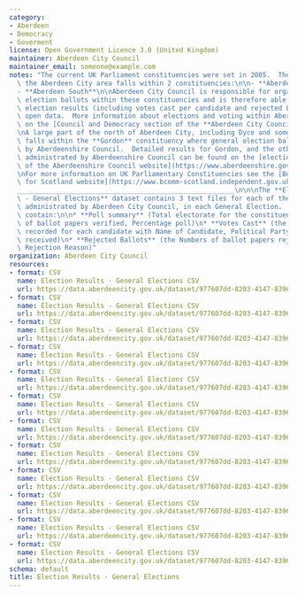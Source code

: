 ```yaml
---
category:
- Aberdeen
- Democracy
- Goverment
license: Open Government Licence 3.0 (United Kingdom)
maintainer: Aberdeen City Council
maintainer_email: someone@example.com
notes: "The current UK Parliament constituencies were set in 2005.  The majority of\
  \ the Aberdeen City area falls within 2 constituencies:\n\n- **Aberdeen North**\n\
  - **Aberdeen South**\n\nAberdeen City Council is responsible for organising general\
  \ election ballots within these constituencies and is therefore able to share the\
  \ election results (including votes cast per candidate and rejected ballots) as\
  \ open data.  More information about elections and voting within Aberdeen is available\
  \ on the [Council and Democracy section of the **Aberdeen City Council** website](https://www.aberdeencity.gov.uk/services/council-and-democracy).\n\
  \nA large part of the north of Aberdeen City, including Dyce and some parts of Bucksburn,\
  \ falls within the **Gordon** constituency where general election ballots are administrated\
  \ by Aberdeenshire Council.  Detailed results for Gordon, and the other constituencies\
  \ administrated by Aberdeenshire Council can be found on the [elections section\
  \ of the Aberdeenshire Council website](https://www.aberdeenshire.gov.uk/council-and-democracy/elections/).\n\
  \nFor more information on UK Parliamentary Constituencies see the [Boundary Commission\
  \ for Scotland website](https://www.bcomm-scotland.independent.gov.uk/).   \n\n\
  _______________________________________________________\n\n\nThe **Election Results\
  \ - General Elections** dataset contains 3 text files for each of the Aberdeen constituencies\
  \ administrated by Aberdeen City Council, in each General Election.  These files\
  \ contain:\n\n* **Poll summary** (Total electorate for the constituency, Number\
  \ of ballot papers verified, Percentage poll)\n* **Votes Cast** (the Number of votes\
  \ recorded for each candidate with Name of Candidate, Political Party, Total Votes\
  \ received)\n* **Rejected Ballots** (the Numbers of ballot papers rejected for each\
  \ Rejection Reason)"
organization: Aberdeen City Council
resources:
- format: CSV
  name: Election Results - General Elections CSV
  url: https://data.aberdeencity.gov.uk/dataset/977607dd-8203-4147-8396-c11c0e346f60/resource/1e892e6a-4aae-49c8-9371-78f57f7bc78a/download/ge2019-abnorth-poll-summary.csv
- format: CSV
  name: Election Results - General Elections CSV
  url: https://data.aberdeencity.gov.uk/dataset/977607dd-8203-4147-8396-c11c0e346f60/resource/284ca5b8-888e-4bd4-af35-7bfe0b65ea38/download/ge2019-absouth-poll-summary.csv
- format: CSV
  name: Election Results - General Elections CSV
  url: https://data.aberdeencity.gov.uk/dataset/977607dd-8203-4147-8396-c11c0e346f60/resource/cea02ea5-eae0-444f-bc8a-6bc73687ae28/download/ge2019-abnorth-votes-cast.csv
- format: CSV
  name: Election Results - General Elections CSV
  url: https://data.aberdeencity.gov.uk/dataset/977607dd-8203-4147-8396-c11c0e346f60/resource/f32d9103-e3a6-43d6-aa2c-7e7f086860b3/download/ge2019-absouth-votes-cast.csv
- format: CSV
  name: Election Results - General Elections CSV
  url: https://data.aberdeencity.gov.uk/dataset/977607dd-8203-4147-8396-c11c0e346f60/resource/15871e21-59da-407b-b2b6-f19f1cbe0d3d/download/ge2019-abnorth-rejected-ballots.csv
- format: CSV
  name: Election Results - General Elections CSV
  url: https://data.aberdeencity.gov.uk/dataset/977607dd-8203-4147-8396-c11c0e346f60/resource/b56920cc-e9a4-4e1c-ac0e-9d053ce0d61f/download/ge2019-absouth-rejected-ballots.csv
- format: CSV
  name: Election Results - General Elections CSV
  url: https://data.aberdeencity.gov.uk/dataset/977607dd-8203-4147-8396-c11c0e346f60/resource/f0ac28aa-bdc6-496c-adb3-4c88980f97cc/download/ge2017-abnorth-poll-summary.csv
- format: CSV
  name: Election Results - General Elections CSV
  url: https://data.aberdeencity.gov.uk/dataset/977607dd-8203-4147-8396-c11c0e346f60/resource/066c25e5-a824-4c21-8286-6fe474cbcdc0/download/ge2017-absouth-poll-summary.csv
- format: CSV
  name: Election Results - General Elections CSV
  url: https://data.aberdeencity.gov.uk/dataset/977607dd-8203-4147-8396-c11c0e346f60/resource/92196bfa-0f2f-4932-9e24-0a62f5be0d9b/download/ge2017-abnorth-votes-cast.csv
- format: CSV
  name: Election Results - General Elections CSV
  url: https://data.aberdeencity.gov.uk/dataset/977607dd-8203-4147-8396-c11c0e346f60/resource/9cba77e4-2bb8-4ccb-85bb-603802dbe8d3/download/ge2017-absouth-votes-cast.csv
- format: CSV
  name: Election Results - General Elections CSV
  url: https://data.aberdeencity.gov.uk/dataset/977607dd-8203-4147-8396-c11c0e346f60/resource/a161e976-f27b-41f2-a342-b9a6b1e91ee1/download/ge2017-abnorth-rejected-ballots.csv
- format: CSV
  name: Election Results - General Elections CSV
  url: https://data.aberdeencity.gov.uk/dataset/977607dd-8203-4147-8396-c11c0e346f60/resource/f24cdce6-7cfb-4f02-a942-5a394a0ab579/download/ge2017-absouth-rejected-ballots.csv
schema: default
title: Election Results - General Elections
---
```

